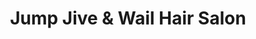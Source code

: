 ---
title: "Jump Jive & Wail Hair Salon"
url: /frisco/jump-jive-und-wail-hair-salon/
shop: Friseur
---